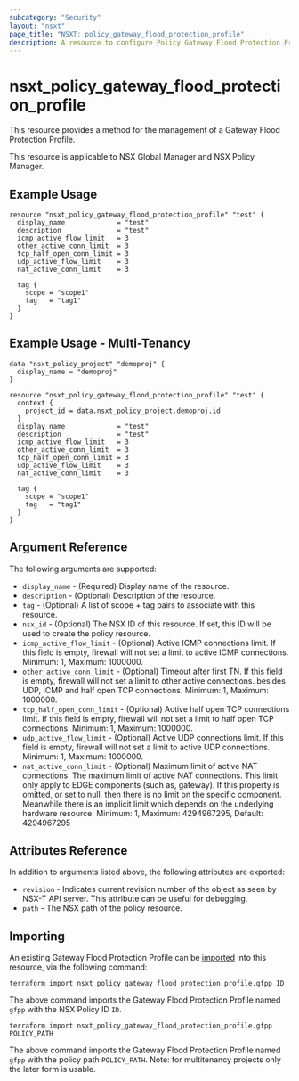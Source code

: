 ```yaml
---
subcategory: "Security"
layout: "nsxt"
page_title: "NSXT: policy_gateway_flood_protection_profile"
description: A resource to configure Policy Gateway Flood Protection Profile on NSX Policy manager.
---
```


# nsxt_policy_gateway_flood_protection_profile

This resource provides a method for the management of a Gateway Flood Protection Profile.

This resource is applicable to NSX Global Manager and NSX Policy Manager.

## Example Usage

```hcl
resource "nsxt_policy_gateway_flood_protection_profile" "test" {
  display_name             = "test"
  description              = "test"
  icmp_active_flow_limit   = 3
  other_active_conn_limit  = 3
  tcp_half_open_conn_limit = 3
  udp_active_flow_limit    = 3
  nat_active_conn_limit    = 3

  tag {
    scope = "scope1"
    tag   = "tag1"
  }
}
```

## Example Usage - Multi-Tenancy

```hcl
data "nsxt_policy_project" "demoproj" {
  display_name = "demoproj"
}

resource "nsxt_policy_gateway_flood_protection_profile" "test" {
  context {
    project_id = data.nsxt_policy_project.demoproj.id
  }
  display_name             = "test"
  description              = "test"
  icmp_active_flow_limit   = 3
  other_active_conn_limit  = 3
  tcp_half_open_conn_limit = 3
  udp_active_flow_limit    = 3
  nat_active_conn_limit    = 3

  tag {
    scope = "scope1"
    tag   = "tag1"
  }
}
```

## Argument Reference

The following arguments are supported:

* `display_name` - (Required) Display name of the resource.
* `description` - (Optional) Description of the resource.
* `tag` - (Optional) A list of scope + tag pairs to associate with this resource.
* `nsx_id` - (Optional) The NSX ID of this resource. If set, this ID will be used to create the policy resource.
* `icmp_active_flow_limit` - (Optional) Active ICMP connections limit. If this field is empty, firewall will not set a limit to active ICMP connections. Minimum: 1, Maximum: 1000000.
* `other_active_conn_limit` - (Optional) Timeout after first TN. If this field is empty, firewall will not set a limit to other active connections. besides UDP, ICMP and half open TCP connections. Minimum: 1, Maximum: 1000000.
* `tcp_half_open_conn_limit` - (Optional) Active half open TCP connections limit. If this field is empty, firewall will not set a limit to half open TCP connections. Minimum: 1, Maximum: 1000000.
* `udp_active_flow_limit` - (Optional) 	Active UDP connections limit. If this field is empty, firewall will not set a limit to active UDP connections. Minimum: 1, Maximum: 1000000.
* `nat_active_conn_limit` - (Optional) 	Maximum limit of active NAT connections. The maximum limit of active NAT connections. This limit only apply to EDGE components (such as, gateway). If this property is omitted, or set to null, then there is no limit on the specific component. Meanwhile there is an implicit limit which depends on the underlying hardware resource. Minimum: 1, Maximum: 4294967295, Default: 4294967295

## Attributes Reference

In addition to arguments listed above, the following attributes are exported:

* `revision` - Indicates current revision number of the object as seen by NSX-T API server. This attribute can be useful for debugging.
* `path` - The NSX path of the policy resource.

## Importing

An existing Gateway Flood Protection Profile can be [imported][docs-import] into this resource, via the following command:

[docs-import]: https://www.terraform.io/cli/import

```
terraform import nsxt_policy_gateway_flood_protection_profile.gfpp ID
```

The above command imports the Gateway Flood Protection Profile named `gfpp` with the NSX Policy ID `ID`.

```
terraform import nsxt_policy_gateway_flood_protection_profile.gfpp POLICY_PATH
```
The above command imports the Gateway Flood Protection Profile named `gfpp` with the policy path `POLICY_PATH`.
Note: for multitenancy projects only the later form is usable.
